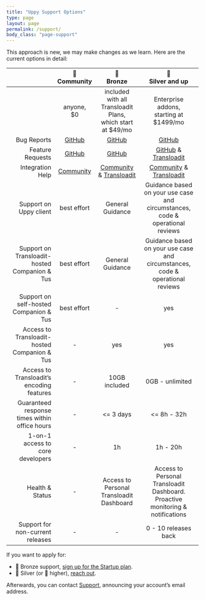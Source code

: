 ```yaml
---
title: "Uppy Support Options"
type: page
layout: page
permalink: /support/
body_class: "page-support"
---
```


<!-- md integration_help.md -->

This approach is new, we may make changes as we learn. Here are the current options in detail:

<div class="table-responsive">

|                                               |   🦄<br>Community    |                          🥉<br>Bronze                          |                               🥈<br>Silver and up                                |
|----------------------------------------------:|:--------------------:|:--------------------------------------------------------------:|:--------------------------------------------------------------------------------:|
|                                               |    anyone,<br/>$0    | included with all Transloadit Plans,<br/>which start at $49/mo |                   Enterprise addons,<br/>starting at $1499/mo                    |
|                                   Bug Reports |    [GitHub][bugs]   |                         [GitHub][bugs]                          |                                  [GitHub][bugs]                                 |
|                              Feature Requests |  [GitHub][features] |                       [GitHub][features]                      |                   [GitHub][features] & [Transloadit][support]                   |
|                              Integration Help |  [Community][forum] |          [Community][forum] & [Transloadit][support]          |                   [Community][forum] & [Transloadit][support]                   |
|                        Support on Uppy client |     best effort      |                        General Guidance                       |  Guidance based on your use case and circumstances, code & operational reviews  |
| Support on Transloadit-hosted Companion & Tus |     best effort      |                        General Guidance                       |  Guidance based on your use case and circumstances, code & operational reviews  |
|        Support on self-hosted Companion & Tus |     best effort      |                               -                                |                                        yes                                                                        |
|  Access to Transloadit-hosted Companion & Tus |          -           |                              yes                               |                                        yes                                       |
|     Access to Transloadit’s encoding features |          -           |                         10GB included                         |                                 0GB - unlimited                                 |
| Guaranteed response times within office hours |          -           |                           <= 3 days                            |                                   <= 8h - 32h                                    |
|              1-on-1 access to core developers |          -           |                               1h                               |                                     1h - 20h                                     |
|                               Health & Status |          -           |            Access to Personal Transloadit Dashboard           |  Access to Personal Transloadit Dashboard. Proactive monitoring & notifications |
|              Support for non-current releases |          -           |                               -                                |                               0 - 10 releases back                              |

</div>

If you want to apply for:

* 🥉 Bronze support, [sign up for the Startup plan][pricing].
* 🥈 Silver (or 🥇 higher), [reach out](mailto:support@transloadit.com?subject=Uppy+Enterprise+Support).

Afterwards, you can contact [Support][support], announcing your account’s email address.

[bugs]: https://github.com/transloadit/uppy/issues/new?template=bug_reports.md "Bugs welcome in the issue tracker on GitHub"

[features]: https://github.com/transloadit/uppy/issues/new?template=feature_request.md "Feature requests welcome in the issue tracker on GitHub"

[forum]: https://community.transloadit.com/c/uppy "Community Forum"

[pricing]: https://transloadit.com/pricing/ "Transloadit plans & signup"

[support]: https://transloadit.com/support/ "Transloadit Support"
